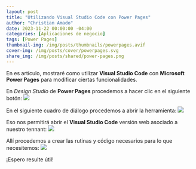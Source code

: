 ```yaml
---
layout: post
title: "Utilizando Visual Studio Code con Power Pages"
author: "Christian Amado"
date: 2023-11-22 00:00:00 -04:00
categories: [Aplicaciones de negocio]
tags: [Power Pages]
thumbnail-img: /img/posts/thumbnails/powerpages.avif
cover-img: /img/posts/cover/powerpages.svg
share_img: /img/posts/shared/power-pages.png
---
```


En es artículo, mostraré como utilizar **Visual Studio Code** con **Microsoft Power Pages** para modificar ciertas funcionalidades.

<!--more-->

En *Design Studio* de **Power Pages** procedemos a hacer clic en el siguiente botón:
![](https://i.ibb.co/hZywvtj/pp-vs-1.png) 

En el siguiente cuadro de diálogo procedemos a abrir la herramienta:
![](https://i.ibb.co/qgQ93bL/pp-vs-2.png) 

Eso nos permitirá abrir el **Visual Studio Code** versión web asociado a nuestro tennant:
![](https://i.ibb.co/M5fXrNg/pp-vs-3.png)

Allí procedemos a crear las rutinas y código necesarios para lo que necesitemos:
![](https://i.ibb.co/0ngFNKR/pp-vs-4.png) 

¡Espero resulte útil!